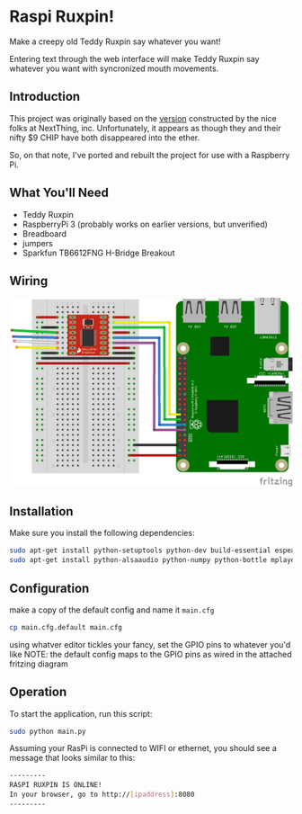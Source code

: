 # Raspi Ruxpin!

Make a creepy old Teddy Ruxpin say whatever you want!

Entering text through the web interface will make Teddy Ruxpin say whatever you want with syncronized mouth movements.

## Introduction

This project was originally based on the [version](https://www.hackster.io/chip/c-h-i-p-py-ruxpin-5f02f1) constructed by the nice folks at NextThing, inc. Unfortunately, it appears as though they and their nifty $9 CHIP have both disappeared into the ether.

So, on that note, I've ported and rebuilt the project for use with a Raspberry Pi.


## What You'll Need
- Teddy Ruxpin
- RaspberryPi 3 (probably works on earlier versions, but unverified)
- Breadboard
- jumpers
- Sparkfun TB6612FNG H-Bridge Breakout

## Wiring
![Fritzing](fritzing.png)

## Installation

Make sure you install the following dependencies:

```sh
sudo apt-get install python-setuptools python-dev build-essential espeak alsa-utils
sudo apt-get install python-alsaaudio python-numpy python-bottle mplayer
```

## Configuration
make a copy of the default config and name it `main.cfg`
```sh
cp main.cfg.default main.cfg
```

using whatver editor tickles your fancy, set the GPIO pins to whatever you'd like
NOTE: the default config maps to the GPIO pins as wired in the attached fritzing diagram

## Operation
To start the application, run this script:

```sh
sudo python main.py
```

Assuming your RasPi is connected to WIFI or ethernet, you should see a message that looks similar to this:

```sh
---------
RASPI RUXPIN IS ONLINE!
In your browser, go to http://[ipaddress]:8080
---------
```


